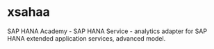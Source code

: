 xsahaa
======

SAP HANA Academy - SAP HANA Service - analytics adapter for SAP HANA extended application services, advanced model.